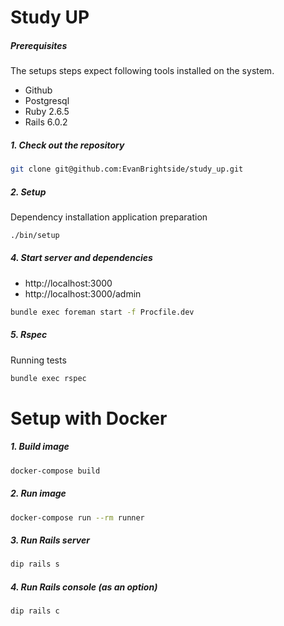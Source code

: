# Study UP

##### Prerequisites

The setups steps expect following tools installed on the system.

- Github
- Postgresql
- Ruby 2.6.5
- Rails 6.0.2

##### 1. Check out the repository

```bash
git clone git@github.com:EvanBrightside/study_up.git
```

##### 2. Setup

Dependency installation application preparation

```bash
./bin/setup
```

##### 4. Start server and dependencies

- http://localhost:3000
- http://localhost:3000/admin

```bash
bundle exec foreman start -f Procfile.dev
```

##### 5. Rspec

Running tests

```bash
bundle exec rspec
```

# Setup with Docker

##### 1. Build image

```bash
docker-compose build
```

##### 2. Run image
```bash
docker-compose run --rm runner
```

##### 3. Run Rails server
```bash
dip rails s
```

##### 4. Run Rails console (as an option)
```bash
dip rails c
```
